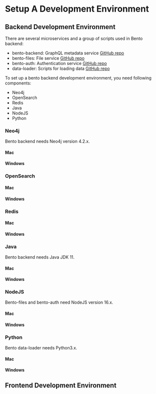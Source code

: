 # Setup A Development Environment

## Backend Development Environment

There are several microservices and a group of scripts used in Bento backend:
- bento-backend: GraphQL metadata service [GitHub repo](https://github.com/CBIIT/bento-backend)
- bento-files: File service [GitHub repo](https://github.com/CBIIT/bento-files)
- bento-auth: Authentication service [GitHub repo](https://github.com/CBIIT/bento-auth)
- data-loader: Scripts for loading data [GitHub repo](https://github.com/CBIIT/icdc-dataloader)

To set up a bento backend development environment, you need following components:
- Neo4j
- OpenSearch
- Redis
- Java
- NodeJS
- Python

### Neo4j
Bento backend needs Neo4j version 4.2.x.

#### Mac
#### Windows


### OpenSearch

#### Mac
#### Windows


### Redis

#### Mac
#### Windows


### Java
Bento backend needs Java JDK 11.

#### Mac
#### Windows


### NodeJS
Bento-files and bento-auth need NodeJS version 16.x.

#### Mac
#### Windows


### Python
Bento data-loader needs Python3.x.

#### Mac
#### Windows



## Frontend Development Environment